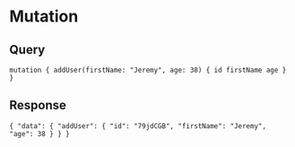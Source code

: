 # Mutation

## Query

`mutation {
  addUser(firstName: "Jeremy", age: 38) {
    id
    firstName
    age
  }
}`

## Response

`{
  "data": {
    "addUser": {
      "id": "79jdCGB",
      "firstName": "Jeremy",
      "age": 38
    }
  }
}`
